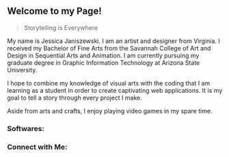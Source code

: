 
## Welcome to my Page!

>Storytelling is Everywhere

My name is Jessica Janiszewski. I am an artist and designer from Virginia.
I received my Bachelor of Fine Arts from the Savannah College of Art and Design in Sequential Arts and Animation. I am currently pursuing my graduate degree in Graphic Information Technology at Arizona State University.

I hope to combine my knowledge of visual arts with the coding that I am learning as a student in order to create captivating web applications. It is my goal to tell a story through every project I make.

Aside from arts and crafts, I enjoy playing video games in my spare time.

### Softwares:

### Connect with Me: